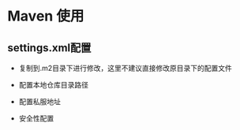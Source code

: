 # Maven 使用

## settings.xml配置

* 复制到.m2目录下进行修改，这里不建议直接修改原目录下的配置文件

* 配置本地仓库目录路径

* 配置私服地址

* 安全性配置


